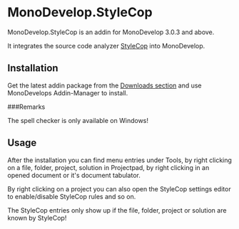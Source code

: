 MonoDevelop.StyleCop
=============

MonoDevelop.StyleCop is an addin for MonoDevelop 3.0.3 and above.

It integrates the source code analyzer [StyleCop](http://stylecop.codeplex.com/) into MonoDevelop.

Installation
-----------

Get the latest addin package from the [Downloads section](https://github.com/DarkCloud14/MonoDevelop.StyleCop/downloads) and use MonoDevelops Addin-Manager to install.

###Remarks

The spell checker is only available on Windows!

Usage
-----

After the installation you can find menu entries under Tools, by right clicking on a file, folder, project,
solution in Projectpad, by right clicking in an opened document or it's document tabulator.

By right clicking on a project you can also open the StyleCop settings editor to enable/disable StyleCop rules and so on.

The StyleCop entries only show up if the file, folder, project or solution are known by StyleCop!